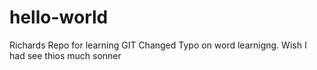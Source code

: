 # hello-world
Richards Repo for learning GIT
 Changed Typo on word learnigng.
 Wish I had see thios much sonner
